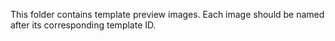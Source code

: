 This folder contains template preview images.
Each image should be named after its corresponding template ID.

